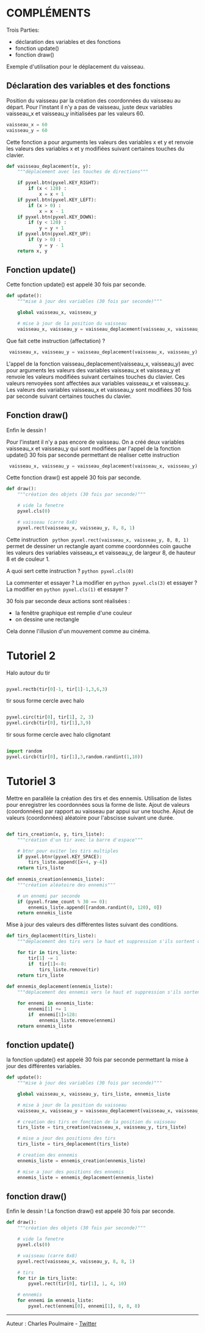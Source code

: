 # COMPLÉMENTS

Trois Parties: 
* déclaration des variables et des fonctions
* fonction update()
* fonction draw()

Exemple d'utilisation pour le déplacement du vaisseau.

## Déclaration des variables et des fonctions 
Position du vaisseau par la création des coordonnées du vaisseau au départ.
Pour l'instant il n'y a pas de vaisseau, juste deux variables vaisseau_x et vaisseau_y
initialisées par les valeurs 60.

``` python
vaisseau_x = 60
vaisseau_y = 60
```

Cette fonction a pour arguments les valeurs des variables x et y et renvoie les valeurs des variables x et y
modifiées suivant certaines touches du clavier.
``` python
def vaisseau_deplacement(x, y):
    """déplacement avec les touches de directions"""

    if pyxel.btn(pyxel.KEY_RIGHT):
        if (x < 120) :
            x = x + 1
    if pyxel.btn(pyxel.KEY_LEFT):
        if (x > 0) :
            x = x - 1
    if pyxel.btn(pyxel.KEY_DOWN):
        if (y < 120) :
            y = y + 1
    if pyxel.btn(pyxel.KEY_UP):
        if (y > 0) :
            y = y - 1
    return x, y
```
## Fonction update()

Cette fonction update() est appelé 30 fois par seconde. 
``` python
def update():
    """mise à jour des variables (30 fois par seconde)"""

    global vaisseau_x, vaisseau_y

    # mise à jour de la position du vaisseau
    vaisseau_x, vaisseau_y = vaisseau_deplacement(vaisseau_x, vaisseau_y)
```

Que fait cette instruction (affectation) ?

``` python   
 vaisseau_x, vaisseau_y = vaisseau_deplacement(vaisseau_x, vaisseau_y)
 ```
 
L'appel de la fonction vaisseau_deplacement(vaisseau_x, vaisseau_y) avec pour arguments les valeurs des variables 
vaisseau_x et vaisseau_y et renvoie les valeurs modifiées suivant certaines touches du clavier. 
Ces valeurs renvoyées sont affectées aux variables vaisseau_x et vaisseau_y.
Les valeurs des variables vaisseau_x et vaisseau_y sont modifiées 30 fois par seconde suivant certaines touches du clavier.

## Fonction draw()
Enfin le dessin !
 
Pour l'instant il n'y a pas encore de vaisseau. On a créé deux variables vaisseau_x et vaisseau_y qui sont
modifiées par l'appel de la fonction update() 30 fois par seconde permettant de réaliser cette instruction 
``` python   
 vaisseau_x, vaisseau_y = vaisseau_deplacement(vaisseau_x, vaisseau_y)
 ```
 
Cette fonction draw() est appelé 30 fois par seconde.

``` python 
def draw():
    """création des objets (30 fois par seconde)"""

    # vide la fenetre
    pyxel.cls(0)

    # vaisseau (carre 8x8)
    pyxel.rect(vaisseau_x, vaisseau_y, 8, 8, 1)
 ```

Cette instruction ``` python pyxel.rect(vaisseau_x, vaisseau_y, 8, 8, 1)``` permet 
de dessiner un rectangle ayant comme coordonnées coin gauche les valeurs des variables vaisseau_x et vaisseau_y,
de largeur 8, de hauteur 8 et de couleur 1.

A quoi sert cette instruction ? 
``` python pyxel.cls(0) ```

La commenter et essayer ?
La modifier en ``` python pyxel.cls(3) ``` et essayer ?
La modifier en ``` python pyxel.cls(1) ``` et essayer ?

30 fois par seconde deux actions sont réalisées :
- la fenêtre graphique est remplie d'une couleur
- on dessine une rectangle

Cela donne l'illusion d'un mouvement comme au cinéma.
 
# Tutoriel 2

Halo autour du tir
``` python

pyxel.rectb(tir[0]-1, tir[1]-1,3,6,3)

```

tir sous forme cercle avec halo

``` python

pyxel.circ(tir[0], tir[1], 2, 3)
pyxel.circb(tir[0], tir[1],3,9)

```

tir sous forme cercle avec halo clignotant
``` python

import random
pyxel.circb(tir[0], tir[1],3,random.randint(1,10))

```

# Tutoriel 3

Mettre en parallèle la création des tirs et des ennemis.
Utilisation de listes pour enregistrer les coordonnées sous la forme de liste.
Ajout de valeurs (coordonnées) par rapport au vaisseau par appui sur une touche.
Ajout de valeurs (coordonnées) aléatoire pour l'abscisse suivant une durée.

``` python

def tirs_creation(x, y, tirs_liste):
    """création d'un tir avec la barre d'espace"""

    # btnr pour eviter les tirs multiples
    if pyxel.btnr(pyxel.KEY_SPACE):
        tirs_liste.append([x+4, y-4])
    return tirs_liste
	
def ennemis_creation(ennemis_liste):
    """création aléatoire des ennemis"""

    # un ennemi par seconde
    if (pyxel.frame_count % 30 == 0):
        ennemis_liste.append([random.randint(0, 120), 0])
    return ennemis_liste
```

Mise à jour des valeurs des différentes listes suivant des conditions.

``` python
def tirs_deplacement(tirs_liste):
    """déplacement des tirs vers le haut et suppression s'ils sortent du cadre"""

    for tir in tirs_liste:
        tir[1] -= 1
        if  tir[1]<-8:
            tirs_liste.remove(tir)
    return tirs_liste
	
def ennemis_deplacement(ennemis_liste):
    """déplacement des ennemis vers le haut et suppression s'ils sortent du cadre"""

    for ennemi in ennemis_liste:
        ennemi[1] += 1
        if  ennemi[1]>128:
            ennemis_liste.remove(ennemi)
    return ennemis_liste
```

## fonction update()
la fonction update() est appelé 30 fois par seconde permettant la mise à jour des différentes variables.

``` python
def update():
    """mise à jour des variables (30 fois par seconde)"""

    global vaisseau_x, vaisseau_y, tirs_liste, ennemis_liste

    # mise à jour de la position du vaisseau
    vaisseau_x, vaisseau_y = vaisseau_deplacement(vaisseau_x, vaisseau_y)

    # creation des tirs en fonction de la position du vaisseau
    tirs_liste = tirs_creation(vaisseau_x, vaisseau_y, tirs_liste)

    # mise a jour des positions des tirs
    tirs_liste = tirs_deplacement(tirs_liste)

    # creation des ennemis
    ennemis_liste = ennemis_creation(ennemis_liste)

    # mise a jour des positions des ennemis
    ennemis_liste = ennemis_deplacement(ennemis_liste) 
```

## fonction draw()
Enfin le dessin !
La fonction draw() est appelé 30 fois par seconde.
``` python
def draw():
    """création des objets (30 fois par seconde)"""

    # vide la fenetre
    pyxel.cls(0)

    # vaisseau (carre 8x8)
    pyxel.rect(vaisseau_x, vaisseau_y, 8, 8, 1)

    # tirs
    for tir in tirs_liste:
        pyxel.rect(tir[0], tir[1], 1, 4, 10)

    # ennemis
    for ennemi in ennemis_liste:
        pyxel.rect(ennemi[0], ennemi[1], 8, 8, 8) 
```

---

Auteur : Charles Poulmaire - [Twitter](https://twitter.com/PoulmaireC)
